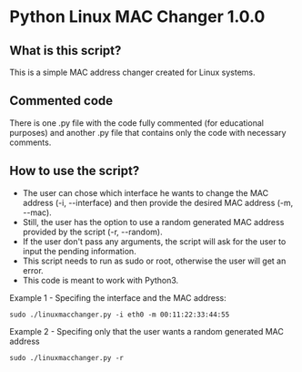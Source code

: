 # Python Linux MAC Changer 1.0.0

## What is this script?

This is a simple MAC address changer created for Linux systems.


## Commented code
There is one .py file with the code fully commented (for educational purposes) and another .py file that contains only the code with necessary comments.


## How to use the script?

- The user can chose which interface he wants to change the MAC address (-i, --interface) and then provide the desired MAC address (-m, --mac).
- Still, the user has the option to use a random generated MAC address provided by the script (-r, --random).
- If the user don't pass any arguments, the script will ask for the user to input the pending information.
- This script needs to run as sudo or root, otherwise the user will get an error.
- This code is meant to work with Python3.


Example 1 - Specifing the interface and the MAC address: 
```
sudo ./linuxmacchanger.py -i eth0 -m 00:11:22:33:44:55
```
Example 2 - Specifing only that the user wants a random generated MAC address
```
sudo ./linuxmacchanger.py -r
```
